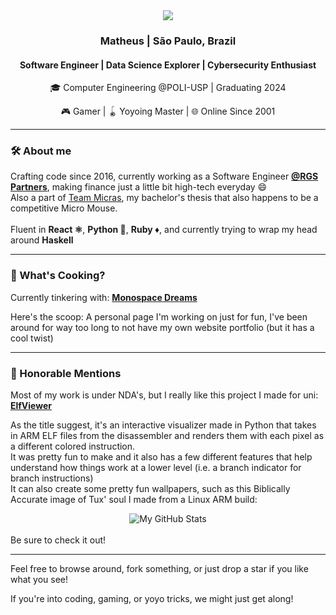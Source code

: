 <div align="center">
  <img src="https://capsule-render.vercel.app/api?type=waving&text=Hello!&desc=Take%20a%20look%20at%20my%20projects&color=211150&fontColor=ffd831&height=220" />
  <h3>Matheus | São Paulo, Brazil</h3>
  <h4>Software Engineer | Data Science Explorer | Cybersecurity Enthusiast</h4> 
  <p>🎓 Computer Engineering @POLI-USP | Graduating 2024</p>
  <p>🎮 Gamer | 🪀 Yoyoing Master | 🌐 Online Since 2001</p>
</div>

<hr/>

<h3>🛠️ About me</h3>
<p>Crafting code since 2016, currently working as a Software Engineer <a href="https://www.rgspartners.com.br" target="_blank"><strong>@RGS Partners</strong></a>, making finance just a little bit high-tech everyday 😄<br>Also a part of <a href="">Team Micras</a>, my bachelor's thesis that also happens to be a competitive Micro Mouse.<br><br> Fluent in <strong>React ⚛️</strong>, <strong>Python 🐍</strong>, <strong>Ruby ♦️</strong>, and currently trying to wrap my head around <strong>Haskell</strong></p>

<hr/>

<h3>🚧 What's Cooking?</h3>
<p>Currently tinkering with: <a href="https://github.com/Matheus3007/monospace-dreams" target="_blank"><strong>Monospace Dreams</strong></a></p>
<p>Here's the scoop: A personal page I'm working on just for fun, I've been around for way too long to not have my own website portfolio (but it has a cool twist)</p>

<hr/>

<h3>🎉 Honorable Mentions</h3>
<p>Most of my work is under NDA's, but I really like this project I made for uni: <a href="https://github.com/Matheus3007/ElfViewer" target="_blank"><strong>ElfViewer</strong></a></p>
<p>As the title suggest, it's an interactive visualizer made in Python that takes in ARM ELF files from the disassembler and renders them with each pixel as a different colored instruction.<br>It was pretty fun to make and it also has a few different features that help understand how things work at a lower level (i.e. a branch indicator for branch instructions)<br>
It can also create some pretty fun wallpapers, such as this Biblically Accurate image of Tux' soul I made from a Linux ARM build:
<div align="center">
  <img src="https://imgur.com/RZk2y5n.png" alt="My GitHub Stats" />
</div>
<br>Be sure to check it out!</p>


<hr/>

<p>Feel free to browse around, fork something, or just drop a star if you like what you see!</p>
<p>If you're into coding, gaming, or yoyo tricks, we might just get along!</p>
